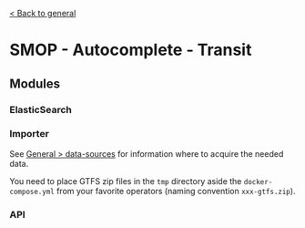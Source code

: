 [< Back to general](https://github.com/nextmoov/nextmoov-smop-general)

# SMOP - Autocomplete - Transit

## Modules

### ElasticSearch

### Importer

See [General > data-sources](https://github.com/nextmoov/nextmoov-smop-general#data-sources) for information where to acquire the needed data.

You need to place GTFS zip files in the `tmp` directory aside the `docker-compose.yml` from your favorite operators (naming convention `xxx-gtfs.zip`).

### API
